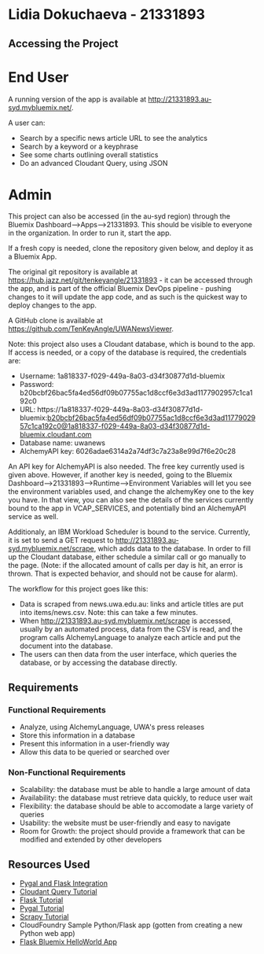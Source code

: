 # Lidia Dokuchaeva - 21331893

## Accessing the Project
# End User

A running version of the app is available at http://21331893.au-syd.mybluemix.net/.

A user can:
- Search by a specific news article URL to see the analytics
- Search by a keyword or a keyphrase
- See some charts outlining overall statistics
- Do an advanced Cloudant Query, using JSON

# Admin
This project can also be accessed (in the au-syd region) through the Bluemix Dashboard-->Apps-->21331893. This should
 be visible to everyone in the organization. In order to run it, start the app.

 If a fresh copy is needed, clone the repository given below, and deploy it as a Bluemix App.

 The original git repository is available at https://hub.jazz.net/git/tenkeyangle/21331893 - it can be accessed
 through the app, and is part of the official Bluemix DevOps pipeline - pushing changes to it will update the app
 code, and as such is the quickest way to deploy changes to the app.

 A GitHub clone is available at https://github.com/TenKeyAngle/UWANewsViewer.

Note: this project also uses a Cloudant database, which is bound to the app. If access is needed, or a copy of the database is required, the credentials are:

* Username: 1a818337-f029-449a-8a03-d34f30877d1d-bluemix
* Password: b20bcbf26bac5fa4ed56df09b07755ac1d8ccf6e3d3ad1177902957c1ca192c0
* URL: https://1a818337-f029-449a-8a03-d34f30877d1d-bluemix:b20bcbf26bac5fa4ed56df09b07755ac1d8ccf6e3d3ad1177902957c1ca192c0@1a818337-f029-449a-8a03-d34f30877d1d-bluemix.cloudant.com
* Database name: uwanews
* AlchemyAPI key: 6026adae6314a2a74df3c7a23a8e99d7f6e20c28

An API key for AlchemyAPI is also needed. The free key currently used is given above. However, if another key is
needed, going to the Bluemix Dashboard-->21331893-->Runtime-->Environment Variables will let you see the environment
variables used, and change the alchemyKey one to the key you have. In that view, you can also see the details of the
services currently bound to the app in VCAP_SERVICES, and potentially bind an AlchemyAPI service as well.

Additionaly, an IBM Workload Scheduler is bound to the service. Currently, it is set to send a GET request to
http://21331893.au-syd.mybluemix.net/scrape, which adds data to the database. In order to fill up the Cloudant
database, either schedule a similar call or go manually to the page. (Note: if the allocated amount of calls per day
is hit, an error is thrown. That is expected behavior, and should not be cause for alarm).

The workflow for this project goes like this:
* Data is scraped from news.uwa.edu.au: links and article titles are put into items/news.csv. Note: this can take a few minutes.
* When http://21331893.au-syd.mybluemix.net/scrape is accessed, usually by an automated process, data from the CSV is
 read, and the program calls AlchemyLanguage to analyze each article and put the document into the database.
* The users can then data from the user interface, which queries the database, or by accessing the database directly.

## Requirements
### Functional Requirements
 - Analyze, using AlchemyLanguage, UWA's press releases
 - Store this information in a database
 - Present this information in a user-friendly way
 - Allow this data to be queried or searched over

### Non-Functional Requirements
 - Scalability: the database must be able to handle a large amount of data
 - Availability: the database must retrieve data quickly, to reduce user wait
 - Flexibility: the database should be able to accomodate a large variety of queries
 - Usability: the website must be user-friendly and easy to navigate
 - Room for Growth: the project should provide a framework that can be modified and extended by other developers

## Resources Used
- [Pygal and Flask Integration](https://www.google.com.au/url?sa=t&rct=j&q=&esrc=s&source=web&cd=1&cad=rja&uact=8&ved=0ahUKEwjymPrbxp3QAhXNNpQKHRLqDScQFggcMAA&url=http%3A%2F%2Fwww.blog.pythonlibrary.org%2F2015%2F04%2F16%2Fusing-pygal-graphs-in-flask%2F&usg=AFQjCNFKWy6PF9MOshjGlIs8BugYV8RIxQ)
- [Cloudant Query Tutorial](https://cloudant.com/using-cloudant-query-tutorial/)
- [Flask Tutorial](http://flask.pocoo.org/docs/0.11/tutorial/)
- [Pygal Tutorial](http://www.pygal.org/en/stable/documentation/first_steps.html)
- [Scrapy Tutorial](https://doc.scrapy.org/en/latest/intro/tutorial.html)
- CloudFoundry Sample Python/Flask app (gotten from creating a new Python web app)
- [Flask Bluemix HelloWorld App](https://www.ibm.com/blogs/bluemix/2015/03/simple-hello-world-python-app-using-flask/)

